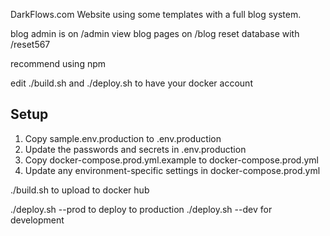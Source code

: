 DarkFlows.com Website using some templates with a full blog system.

blog admin is on /admin
view blog pages on /blog
reset database with /reset567 

recommend using npm

edit ./build.sh and ./deploy.sh to have your docker account

## Setup
1. Copy sample.env.production to .env.production
2. Update the passwords and secrets in .env.production
3. Copy docker-compose.prod.yml.example to docker-compose.prod.yml
4. Update any environment-specific settings in docker-compose.prod.yml

./build.sh to upload to docker hub

./deploy.sh --prod to deploy to production
./deploy.sh --dev for development





